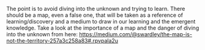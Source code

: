 The point is to avoid diving into the unknown and trying to learn.
There should be a map, even a false one, that will be taken as a
reference of learning/discovery and a medium to draw in our learning
and the emergent knowledge.
Take a look at the importance of a map and the danger of diving
into the unknown from here:
https://medium.com/@swardley/the-map-is-not-the-territory-257a3c258a83#.rpvpala2u
